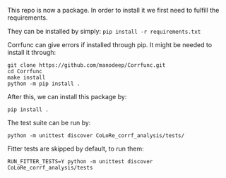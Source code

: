 This repo is now a package. In order to install it we first need to fulfill the requirements.

They can be installed by simply:
```pip install -r requirements.txt```

Corrfunc can give errors if installed through pip. It might be needed to install it through:
```
git clone https://github.com/manodeep/Corrfunc.git
cd Corrfunc
make install
python -m pip install .
```

After this, we can install this package by:
```
pip install .
```

The test suite can be run by:
```
python -m unittest discover CoLoRe_corrf_analysis/tests/
```

Fitter tests are skipped by default, to run them:
```
RUN_FITTER_TESTS=Y python -m unittest discover CoLoRe_corrf_analysis/tests
```

